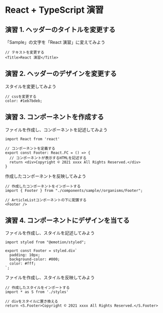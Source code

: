 # React + TypeScript 演習

## 演習 1. ヘッダーのタイトルを変更する

「Sample」の文字を「React 演習」に変えてみよう

```tsx:./src/components/sample/molecules/HeaderTitle/index.tsx
// テキストを変更する
<Title>React 演習</Title>
```

## 演習 2. ヘッダーのデザインを変更する

スタイルを変更してみよう

```tsx:./src/components/sample/atoms/Title/styles.tsx
// cssを変更する
color: #1eb7bdeb;
```

## 演習 3. コンポーネントを作成する

ファイルを作成し、コンポーネントを記述してみよう

```tsx:./src/components/sample/organisms/Footer/index.tsx
import React from 'react'

// コンポーネントを定義する
export const Footer: React.FC = () => {
  // コンポーネントが表示するHTMLを記述する
  return <div>Copyright © 2021 xxxx All Rights Reserved.</div>
}
```

作成したコンポーネントを反映してみよう

```tsx:./src/App.tsx
// 作成したコンポーネントをインポートする
import { Footer } from "./components/sample//organisms/Footer";

// ArticleListコンポーネントの下に配置する
<Footer />
```

## 演習 4. コンポーネントにデザインを当てる

ファイルを作成し、スタイルを記述してみよう

```tsx:./src/components/sample/organisms/Footer/styles.tsx
import styled from "@emotion/styled";

export const Footer = styled.div`
  padding: 10px;
  background-color: #000;
  color: #fff;
`;
```

ファイルを作成し、スタイルを反映してみよう

```tsx: ./src/components/sample/organisms/Footer/index.tsx
// 作成したスタイルをインポートする
import * as S from './styles'

// divをスタイルに置き換える
return <S.Footer>Copyright © 2021 xxxx All Rights Reserved.</S.Footer>
```
